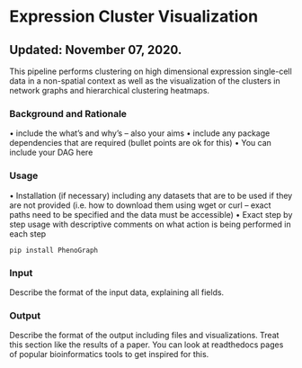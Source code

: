 # Expression Cluster Visualization
## Updated: November 07, 2020.
This pipeline performs clustering on high dimensional expression single-cell data in a non-spatial context as well as the visualization of the clusters in network graphs and hierarchical clustering heatmaps. 

### Background and Rationale
•	include the what’s and why’s – also your aims
•	include any package dependencies that are required (bullet points are ok for this)
•	You can include your DAG here


### Usage
•	Installation (if necessary) including any datasets that are to be used if they are not provided (i.e. how to download them using wget or curl – exact paths need to be specified and the data must be accessible)
•	Exact step by step usage with descriptive comments on what action is being performed in each step

```
pip install PhenoGraph
```

### Input
Describe the format of the input data, explaining all fields.


### Output
Describe the format of the output including files and visualizations. Treat this section like the results of a paper. You can look at readthedocs pages of popular bioinformatics tools to get inspired for this.

